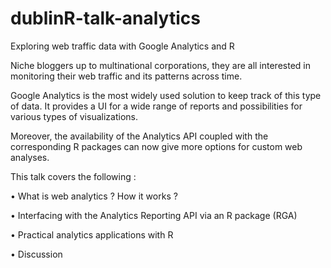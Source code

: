 # dublinR-talk-analytics
Exploring web traffic data with Google Analytics and R 

Niche bloggers up to multinational corporations, they are all interested in monitoring their web traffic and its patterns across time. 

Google Analytics is the most widely used solution to keep track of this type of data. It provides a UI for a wide range of reports and possibilities for various types of visualizations. 

Moreover, the availability of the Analytics API coupled with the corresponding R packages can now give more options for custom web analyses. 

This talk covers the following : 

• What is web analytics ? How it works ? 

• Interfacing with the Analytics Reporting API via an R package (RGA) 

• Practical analytics applications with R

• Discussion


